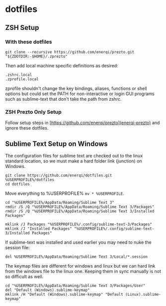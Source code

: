 # dotfiles

## ZSH Setup

### With these dotfiles
```
git clone --recursive https://github.com/enerqi/prezto.git "${ZDOTDIR:-$HOME}/.zprezto"
```
Then add local machine specific definitions as desired:
```
.zshrc.local
.zprofile.local
```
zprofile shouldn't change the key bindings, aliases, functions or shell options but could set the PATH for non-interactive or login GUI programs such as sublime-text that don't take the path from zshrc.

### ZSH Prezto Only Setup
Follow setup steps in [https://github.com/enerqi/prezto](enerqi-prezto) and ignore these dotfiles.


## Sublime Text Setup on Windows

The configuration files for sublime text are checked out to the linux standard location, so we must make a hard folder link (junction) on Windows.

```
git clone https://github.com/enerqi/dotfiles.git %USERPROFILE%/dotfiles
cd dotfiles
```
Move everything to %USERPROFILE% `mv * %USERPROFILE`.
```
cd "%USERPROFILE%/AppData/Roaming/Sublime Text 3"
rmdir /S /Q "%USERPROFILE%/AppData/Roaming/Sublime Text 3/Packages"
rmdir /S /Q "%USERPROFILE%/AppData/Roaming/Sublime Text 3/Installed Packages"

mklink /J Packages "%USERPROFILE%/.config/sublime-text-3/Packages"
mklink /J "Installed Packages" "%USERPROFILE%/.config/sublime-text-3/Installed Packages"
```

If sublime-text was installed and used earlier you may need to nuke the session file:

`del %USERPROFILE%/AppData/Roaming/Sublime Text 3/Local/*.session`

The keymap files are different for windows and linux but we can hard link from the windows file to the linux one. Keeping them in sync manually is not so difficult as well.
```
cd "%USERPROFILE%/AppData/Roaming/Sublime Text 3/Packages/User"
del "Default (Windows).sublime-keymap"
mklink /H "Default (Windows).sublime-keymap" "Default (Linux).sublime-keymap"
```
